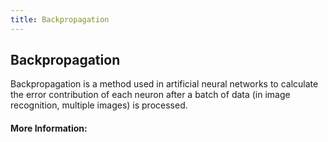 ```yaml
---
title: Backpropagation
---
```

## Backpropagation

Backpropagation is a method used in artificial neural networks to calculate the error contribution of each neuron after a batch of data (in image recognition, multiple images) is processed.

#### More Information:
<!-- Please add any articles you think might be helpful to read before writing the article -->


